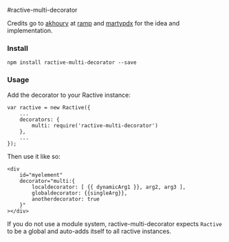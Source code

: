 
#ractive-multi-decorator

Credits go to [akhoury](http://github.com/akhoury) at [ramp](http://ramp.com) and [martypdx](http://github.com/martypdx) for the idea and implementation.

### Install

```
npm install ractive-multi-decorator --save
```

### Usage

Add the decorator to your Ractive instance:

```
var ractive = new Ractive({
    ...
    decorators: {
        multi: require('ractive-multi-decorator')
    },
    ...
});
```

Then use it like so:


```
<div 
    id="myelement"
    decorator="multi:{ 
        localdecorator: [ {{ dynamicArg1 }}, arg2, arg3 ], 
        globaldecorator: {{singleArg}}, 
        anotherdecorator: true 
    }"
></div>
```

If you do not use a module system, ractive-multi-decorator expects `Ractive` to be a global and auto-adds itself to all ractive instances.




